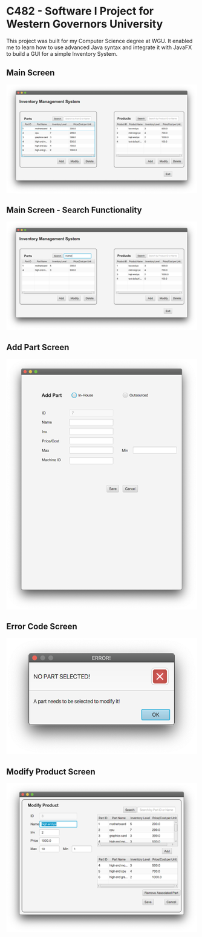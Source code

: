 # C482 - Software I Project for Western Governors University
This project was built for my Computer Science degree at WGU. It enabled me to learn how to use advanced Java syntax and integrate it with JavaFX to build a GUI for a simple Inventory System.

## Main Screen
<img src="https://github.com/hewittaj/C482_Inventory_System/blob/master/screenshots/Main%20Screen.png">

## Main Screen - Search Functionality
<img src="https://github.com/hewittaj/C482_Inventory_System/blob/master/screenshots/Main%20Screen%20-%20Search.png">

## Add Part Screen
<img src="https://github.com/hewittaj/C482_Inventory_System/blob/master/screenshots/Add%20Part%20Screen.png">

## Error Code Screen
<img src="https://github.com/hewittaj/C482_Inventory_System/blob/master/screenshots/Error%20Code%20Screen.png">

## Modify Product Screen
<img src="https://github.com/hewittaj/C482_Inventory_System/blob/master/screenshots/Modify%20Product%20Screen.png">